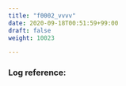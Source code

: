 ```yaml
---
title: "f0002_vvvv"
date: 2020-09-18T00:51:59+99:00
draft: false
weight: 10023

---
```


### Log reference: <no value>

```
